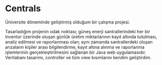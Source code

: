 # Centrals

Üniversite döneminde geliştirmiş olduğum bir çalışma projesi.

Tasarladığım projenin odak noktası; güneş enerji santrallerindeki her bir inventor üzerinde oluşan günlük üretim miktarlarının kayıt altında tutulması, analiz edilmesi ve raporlanması olan; aynı zamanda santrallerdeki oluşan arızaların kişiler arası bilgilendirme, kayıt altına alınma ve raporlanma işlemlerinin gerçekleştirilmesini sağlanan bir Java web uygulamasıdır. Veritabanı tasarımı, controller ve tüm view kısımlarını kendim geliştirdim.
